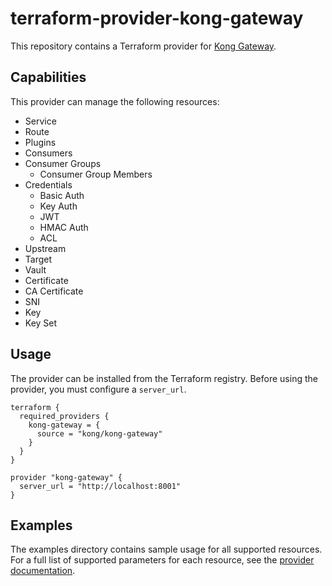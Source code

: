 # terraform-provider-kong-gateway

This repository contains a Terraform provider for [Kong Gateway](https://docs.konghq.com/gateway/?utm_source=github&utm_campaign=terraform-provider-kong-gateway).

## Capabilities

This provider can manage the following resources:

- Service
- Route
- Plugins
- Consumers
- Consumer Groups
  - Consumer Group Members
- Credentials
  - Basic Auth
  - Key Auth
  - JWT
  - HMAC Auth
  - ACL
- Upstream
- Target
- Vault
- Certificate
- CA Certificate
- SNI
- Key
- Key Set

## Usage

The provider can be installed from the Terraform registry. Before using the provider, you must configure a `server_url`.

```hcl
terraform {
  required_providers {
    kong-gateway = {
      source = "kong/kong-gateway"
    }
  }
}

provider "kong-gateway" {
  server_url = "http://localhost:8001"
}
```

## Examples

The examples directory contains sample usage for all supported resources. For a full list of supported parameters for each resource, see the [provider documentation](https://registry.terraform.io/providers/Kong/kong-gateway/latest/docs).
